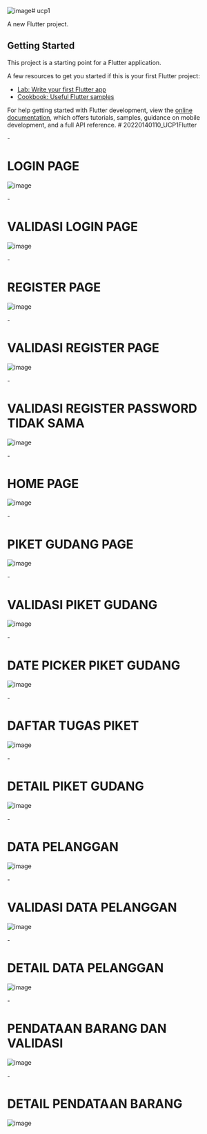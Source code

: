 ![image](https://github.com/user-attachments/assets/9e7aa120-6a1d-4bec-b2fd-0767531b7227)# ucp1

A new Flutter project.

## Getting Started

This project is a starting point for a Flutter application.

A few resources to get you started if this is your first Flutter project:

- [Lab: Write your first Flutter app](https://docs.flutter.dev/get-started/codelab)
- [Cookbook: Useful Flutter samples](https://docs.flutter.dev/cookbook)

For help getting started with Flutter development, view the
[online documentation](https://docs.flutter.dev/), which offers tutorials,
samples, guidance on mobile development, and a full API reference.
#   2 0 2 2 0 1 4 0 1 1 0 _ U C P 1 F l u t t e r 
 



-<h1>LOGIN PAGE</h1>
![image](https://github.com/user-attachments/assets/d2a09c3e-2688-4d3a-89c4-0a6cc3ed6cff)

-<h1>VALIDASI LOGIN PAGE</h1>
![image](https://github.com/user-attachments/assets/e5fa58b7-b3c9-4a57-b545-701f0d063b4c)

-<h1>REGISTER PAGE</h1>
![image](https://github.com/user-attachments/assets/7ef4daf7-f580-4ed8-bb98-8b64444ed8eb)

-<h1>VALIDASI REGISTER PAGE</h1>
![image](https://github.com/user-attachments/assets/d3466775-08cb-497b-b7a1-05f8ac9bec66)

-<H1>VALIDASI REGISTER PASSWORD TIDAK SAMA</H1>
![image](https://github.com/user-attachments/assets/703007e4-c1be-400e-9557-acdc34c8f437)

-<H1>HOME PAGE</H1>
![image](https://github.com/user-attachments/assets/94b7f4f7-9029-4d4c-bdd5-4fb20cbf48ef)

-<H1>PIKET GUDANG PAGE</H1>
![image](https://github.com/user-attachments/assets/9ff5d322-511a-4f54-a04f-a6400605cfa0)

-<H1>VALIDASI PIKET GUDANG</H1>
![image](https://github.com/user-attachments/assets/20c54315-334e-4669-b20c-e8618e9e6a83)

-<H1>DATE PICKER PIKET GUDANG</H1>
![image](https://github.com/user-attachments/assets/03e33fba-6090-4c74-a053-401a1463e72d)

-<h1>DAFTAR TUGAS PIKET</h1>
![image](https://github.com/user-attachments/assets/894c5b90-30e8-4b8e-952e-efa3a1bb6144)

-<H1>DETAIL PIKET GUDANG</H1>
![image](https://github.com/user-attachments/assets/0d89dd10-35f0-4900-a0d1-a80813b8d368)

-<H1>DATA PELANGGAN</H1>
![image](https://github.com/user-attachments/assets/83dff795-23ac-4462-bfcc-93ea828d7508)

-<H1>VALIDASI DATA PELANGGAN</H1>
![image](https://github.com/user-attachments/assets/74713238-4719-453e-9e88-ff56994fe0ce)

-<h1>DETAIL DATA PELANGGAN</h1>
![image](https://github.com/user-attachments/assets/6a9e151b-20f1-4c5b-a837-f675a41b1844)

-<H1>PENDATAAN BARANG DAN VALIDASI</H1>
![image](https://github.com/user-attachments/assets/073c0302-1f9c-4715-b873-1136d24beacd)

-<H1>DETAIL PENDATAAN BARANG</H1>
![image](https://github.com/user-attachments/assets/59f1ffb5-9c9d-4b0a-b2dc-061fe74a74dd)



 
